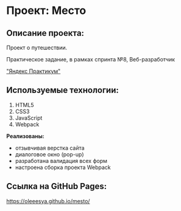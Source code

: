 # Проект: Место

## Описание проекта:
Проект о путешествии. 

Практическое задание, в рамках спринта №8, Веб-разработчик  

["Яндекс Практикум"](https://practicum.yandex.ru/)  

## Используемые технологии:
1. HTML5
2. CSS3
3. JavaScript
4. Webpack

**Реализованы:** 
* отзывчивая верстка сайта
* диалоговое окно (pop-up)
* разработана валидация всех форм
* настроена сборка проекта Webpack

## Ссылка на GitHub Pages:

https://oleeesya.github.io/mesto/
